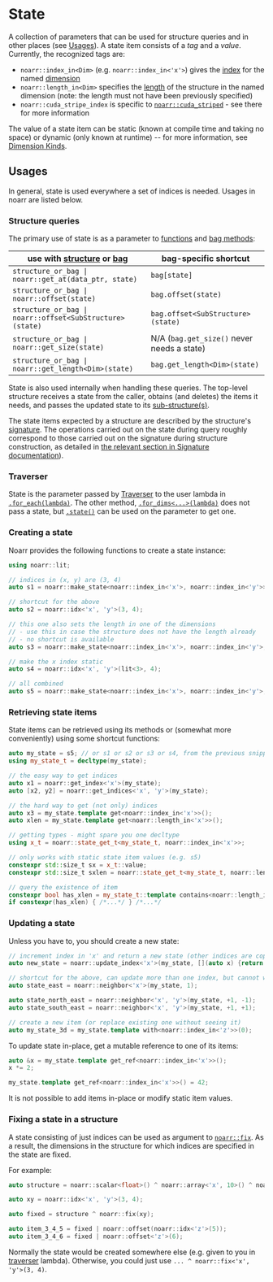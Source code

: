 # State

A collection of parameters that can be used for structure queries and in other places (see [Usages](#usages)).
A state item consists of a *tag* and a *value*. Currently, the recognized tags are:
- `noarr::index_in<Dim>` (e.g. `noarr::index_in<'x'>`) gives the [index](Glossary.md#index) for the named [dimension](Glossary.md#dimension)
- `noarr::length_in<Dim>` specifies the [length](Glossary.md#length) of the structure in the named dimension (note: the length must not have been previously specified)
- `noarr::cuda_stripe_index` is specific to [`noarr::cuda_striped`](structs/cuda_striped.md) - see there for more information

The value of a state item can be static (known at compile time and taking no space) or dynamic (only known at runtime) --
for more information, see [Dimension Kinds](DimensionKinds.md).


## Usages

In general, state is used everywhere a set of indices is needed. Usages in noarr are listed below.

### Structure queries

The primary use of state is as a parameter to [functions](BasicUsage.md#functions) and [bag methods](BasicUsage.md#bag):

| use with [structure](Glossary.md#structure) or [bag](Glossary.md#bag) | bag-specific shortcut                      |
| --------------------------------------------------------------------- | ------------------------------------------ |
| `structure_or_bag \| noarr::get_at(data_ptr, state)`                  | `bag[state]`                               |
| `structure_or_bag \| noarr::offset(state)`                            | `bag.offset(state)`                        |
| `structure_or_bag \| noarr::offset<SubStructure>(state)`              | `bag.offset<SubStructure>(state)`          |
| `structure_or_bag \| noarr::get_size(state)`                          | N/A (`bag.get_size()` never needs a state) |
| `structure_or_bag \| noarr::get_length<Dim>(state)`                   | `bag.get_length<Dim>(state)`               |

State is also used internally when handling these queries.
The top-level structure receives a state from the caller, obtains (and deletes) the items it needs,
and passes the updated state to its [sub-structure(s)](Glossary.md#sub-structure).

The state items expected by a structure are described by the structure's [signature](Signature.md).
The operations carried out on the state during query roughly correspond to those carried out on the signature during structure construction,
as detailed in [the relevant section in Signature documentation](Signature.md#relation-to-state)).

### Traverser

State is the parameter passed by [Traverser](Traverser.md) to the user lambda in [`.for_each(lambda)`](Traverser.md#for_eachlambda).
The other method, [`.for_dims<...>(lambda)`](Traverser.md#for_dimslambda) does not pass a state,
but [`.state()`](Traverser.md#state-obtaining-a-plain-state-in-for_dims) can be used on the parameter to get one.

### Creating a state

Noarr provides the following functions to create a state instance:

```cpp
using noarr::lit;

// indices in (x, y) are (3, 4)
auto s1 = noarr::make_state<noarr::index_in<'x'>, noarr::index_in<'y'>>(3, 4);

// shortcut for the above
auto s2 = noarr::idx<'x', 'y'>(3, 4);

// this one also sets the length in one of the dimensions
// - use this in case the structure does not have the length already
// - no shortcut is available
auto s3 = noarr::make_state<noarr::index_in<'x'>, noarr::index_in<'y'>, noarr::length_in<'x'>>(3, 4, 10);

// make the x index static
auto s4 = noarr::idx<'x', 'y'>(lit<3>, 4);

// all combined
auto s5 = noarr::make_state<noarr::index_in<'x'>, noarr::index_in<'y'>, noarr::length_in<'x'>, noarr::cuda_stripe_index>(lit<3>, 4, lit<10>, threadIdx.x + (1<<i));
```

### Retrieving state items

State items can be retrieved using its methods or (somewhat more conveniently) using some shortcut functions:

```cpp
auto my_state = s5; // or s1 or s2 or s3 or s4, from the previous snippet
using my_state_t = decltype(my_state);

// the easy way to get indices
auto x1 = noarr::get_index<'x'>(my_state);
auto [x2, y2] = noarr::get_indices<'x', 'y'>(my_state);

// the hard way to get (not only) indices
auto x3 = my_state.template get<noarr::index_in<'x'>>();
auto xlen = my_state.template get<noarr::length_in<'x'>>();

// getting types - might spare you one decltype
using x_t = noarr::state_get_t<my_state_t, noarr::index_in<'x'>>;

// only works with static state item values (e.g. s5)
constexpr std::size_t sx = x_t::value;
constexpr std::size_t sxlen = noarr::state_get_t<my_state_t, noarr::length_in<'x'>>::value;

// query the existence of item
constexpr bool has_xlen = my_state_t::template contains<noarr::length_in<'x'>>;
if constexpr(has_xlen) { /*...*/ } /*...*/
```

### Updating a state

Unless you have to, you should create a new state:

```cpp
// increment index in 'x' and return a new state (other indices are copied unchanged)
auto new_state = noarr::update_index<'x'>(my_state, [](auto x) {return x + 1;});

// shortcut for the above, can update more than one index, but cannot work with lambdas
auto state_east = noarr::neighbor<'x'>(my_state, 1);

auto state_north_east = noarr::neighbor<'x', 'y'>(my_state, +1, -1);
auto state_south_east = noarr::neighbor<'x', 'y'>(my_state, +1, +1);

// create a new item (or replace existing one without seeing it)
auto my_state_3d = my_state.template with<noarr::index_in<'z'>>(0);
```

To update state in-place, get a mutable reference to one of its items:

```cpp
auto &x = my_state.template get_ref<noarr::index_in<'x'>>();
x *= 2;

my_state.template get_ref<noarr::index_in<'x'>>() = 42;
```

It is not possible to add items in-place or modify static item values.

### Fixing a state in a structure

A state consisting of just indices can be used as argument to [`noarr::fix`](structs/fix.md).
As a result, the dimensions in the structure for which indices are specified in the state are fixed.

For example:

```cpp
auto structure = noarr::scalar<float>() ^ noarr::array<'x', 10>() ^ noarr::array<'y', 20>() ^ noarr::array<'z', 30>();

auto xy = noarr::idx<'x', 'y'>(3, 4);

auto fixed = structure ^ noarr::fix(xy);

auto item_3_4_5 = fixed | noarr::offset(noarr::idx<'z'>(5));
auto item_3_4_6 = fixed | noarr::offset<'z'>(6);
```

Normally the state would be created somewhere else (e.g. given to you in [traverser](Traverser.md) lambda).
Otherwise, you could just use `... ^ noarr::fix<'x', 'y'>(3, 4)`.
